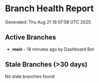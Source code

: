 # Branch Health Report
Generated: Thu Aug 21 16:07:58 UTC 2025

## Active Branches
- **main** - 18 minutes ago by Dashboard Bot

## Stale Branches (>30 days)
No stale branches found
